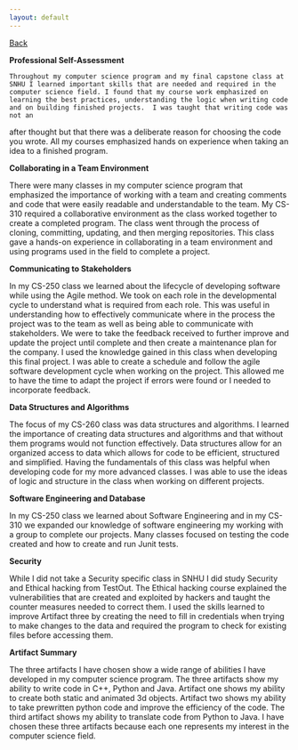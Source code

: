 ```yaml
---
layout: default
---
```


[Back](https://bsela75.github.io/)

**Professional Self-Assessment**

	Throughout my computer science program and my final capstone class at SNHU I learned important skills that are needed and required in the computer science field. I found that my course work emphasized on learning the best practices, understanding the logic when writing code and on building finished projects.  I was taught that writing code was not an
  after thought but that there was a deliberate reason for choosing the code you wrote. All my courses emphasized  hands on experience when taking an idea to a finished  program. 


**Collaborating in a Team Environment**

  There were many classes in my computer science program that emphasized the importance of working with a team and creating comments and code that were easily readable and understandable to the team. My CS-310 required a collaborative environment as the class worked together to create a completed program. The class went through the process of cloning, committing, updating, and then merging repositories. This class gave a hands-on experience in collaborating in a team environment and using programs used in the field to complete a project. 
  
**Communicating to Stakeholders**

  In my CS-250 class we learned about the lifecycle of developing software while using the Agile method. We took on each role in the developmental cycle to understand what is required from each role. This was useful in understanding how to effectively communicate where in the process the project was to the team as well as being able to communicate with stakeholders. We were to take the feedback received to further improve and update the project until complete and then create a maintenance plan for the company. I used the knowledge gained in this class when developing this final project. I was able to create a schedule and follow the agile software development cycle when working on the project. This allowed me to have the time to adapt the project if errors were found or I needed to incorporate feedback. 

**Data Structures and Algorithms**

  The focus of my CS-260 class was data structures and algorithms. I learned the importance of creating data structures and algorithms and that without them programs would not function effectively. Data structures allow for an organized access to data which allows for code to be efficient, structured and simplified. Having the fundamentals of this class was helpful when developing code for my more advanced classes. I was able to use the ideas of logic and structure in the class when working on different projects. 
  
**Software Engineering and Database**

In my CS-250 class we learned about Software Engineering and in my CS-310 we expanded our knowledge of software engineering my working with a group to complete our projects. Many classes focused on testing the code created and how to create and run Junit tests.
  
**Security**

  While I did not take a Security specific class in SNHU I did study Security and Ethical hacking from TestOut. The Ethical hacking course explained the vulnerabilities that are created and exploited by hackers and taught the counter measures needed to correct them. I used the skills learned to improve Artifact three by creating the need to fill in credentials when trying to make changes to the data and required the program to check for existing files before accessing them.

**Artifact Summary**

The three artifacts I have chosen show a wide range of abilities I have developed in my computer science program. The three artifacts show my ability to write code in C++, Python and Java. Artifact one shows my ability to create both static and animated 3d objects. Artifact two shows my ability to take prewritten python code and improve the efficiency of the code. The third artifact shows my ability to translate code from Python to Java. I have chosen these three artifacts because each one represents my interest in the computer science field. 
